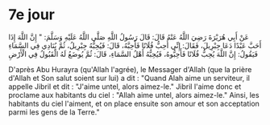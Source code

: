 # 7e jour

عَنْ أَبِي هُرَيْرَةَ رَضِيَ اللَّهُ عَنْهُ قَالَ: قَالَ رَسُولُ اللَّهِ صَلَّى اللَّهُ عَلَيْهِ وَسَلَّمَ: " إِنَّ اللَّهَ إِذَا أَحَبَّ عَبْدًا دَعَا جِبْرِيلَ، فَقَالَ: إِنِّي أُحِبُّ فُلَانًا فَأَحِبَّهُ، قَالَ: فَيُحِبُّهُ جِبْرِيلُ، ثُمَّ يُنَادِي فِي السَّمَاءِ فَيَقُولُ: إِنَّ اللَّهَ يُحِبُّ فُلَانًا فَأَحِبُّوهُ، فَيُحِبُّهُ أَهْلُ السَّمَاءِ، قَالَ: ثُمَّ يُوضَعُ لَهُ الْقَبُولُ فِي الْأَرْضِ

D'après Abu Hurayra (qu'Allah l'agrée), le Messager d'Allah (que la prière d'Allah et Son salut soient sur lui) a dit : 
"Quand Alah aime un serviteur, il appelle Jibril et dit : "J'aime untel, alors aimez-le."
Jibril l'aime donc et proclame aux habitants du ciel : "Allah aime untel, alors aimez-le."
Ainsi, les habitants du ciel l'aiment, et on place ensuite son amour et son acceptation parmi les gens de la Terre."